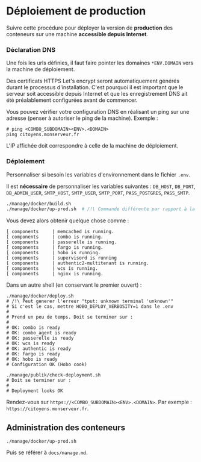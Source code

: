 # Déploiement de production

Suivre cette procédure pour déployer la version de **production** des conteneurs
sur une machine **accessible depuis Internet**.

### Déclaration DNS

Une fois les urls définies, il faut faire pointer les domaines `*ENV.DOMAIN` vers
la machine de déploiement.

Des certificats HTTPS Let's encrypt seront automatiquement générés durant le processus
d'installation. C'est pourquoi il est important que le serveur soit accessible
depuis Internet et que les enregistrement DNS ait été préalablement configurées
avant de commencer.

Vous pouvez vérifier votre configuration DNS en réalisant un ping sur une adresse
(penser à autoriser le ping de la machine). Exemple :

```
# ping <COMBO_SUBDOMAIN><ENV>.<DOMAIN>
ping citoyens.monserveur.fr
```

L'IP affichée doit correspondre à celle de la machine de déploiement.

### Déploiement

Personnaliser si besoin les variables d'environnement dans le fichier `.env`.

Il est **nécessaire** de personnaliser les variables suivantes :
`DB_HOST`, `DB_PORT`, `DB_ADMIN_USER`, `SMTP_HOST`, `SMTP_USER`, `SMTP_PORT`,
`PASS_POSTGRES`, `PASS_SMTP`.


```bash
./manage/docker/build.sh
./manage/docker/up-prod.sh  # /!\ Commande différente par rapport à la version de dev
```

Vous devez alors obtenir quelque chose comme :

```
[ components     | memcached is running.
[ components     | combo is running.
[ components     | passerelle is running.
[ components     | fargo is running.
[ components     | hobo is running.
[ components     | supervisord is running
[ components     | authentic2-multitenant is running.
[ components     | wcs is running.
[ components     | nginx is running.
```

Dans un autre shell (en conservant le premier ouvert) :

```
./manage/docker/deploy.sh
# /!\ Peut generer l'erreur "tput: unknown terminal 'unknown'"
# Si c'est le cas, mettre HOBO_DEPLOY_VERBOSITY=1 dans le .env
#
# Prend un peu de temps. Doit se terminer sur :
#
# OK: combo is ready
# OK: combo_agent is ready
# OK: passerelle is ready
# OK: wcs is ready
# OK: authentic is ready
# OK: fargo is ready
# OK: hobo is ready
# Configuration OK (Hobo cook)

./manage/publik/check-deployment.sh
# Doit se terminer sur :
#
# Deployment looks OK
```

Rendez-vous sur `https://<COMBO_SUBDOMAIN><ENV>.<DOMAIN>`. Par exemple :
`https://citoyens.monserveur.fr`.

## Administration des conteneurs

```
./manage/docker/up-prod.sh
```

Puis se référer à `docs/manage.md`.
